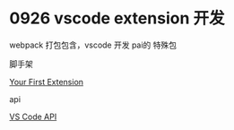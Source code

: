 # 0926 vscode extension 开发

webpack 打包包含，vscode 开发 pai的 特殊包

脚手架

[Your First Extension](https://code.visualstudio.com/api/get-started/your-first-extension)

api

[VS Code API](https://code.visualstudio.com/api/references/vscode-api)